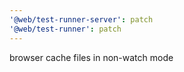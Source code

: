 ```yaml
---
'@web/test-runner-server': patch
'@web/test-runner': patch
---
```


browser cache files in non-watch mode
